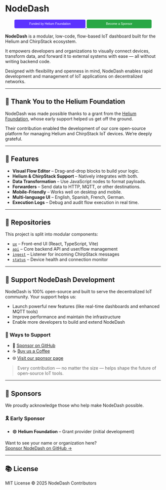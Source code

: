 # NodeDash

<p align="center">
  <a href="https://www.helium.foundation/grants" aria-label="Funded by Helium Foundation" >
    <svg xmlns="http://www.w3.org/2000/svg" width="230" height="28" role="img" aria-hidden="true" focusable="false">
      <rect rx="4" width="230" height="28" fill="#5C33FF"/>
      <g fill="#fff" text-anchor="middle" font-family="Verdana, sans-serif" font-size="10" dominant-baseline="middle">
        <text x="115" y="14">Funded by Helium Foundation</text>
      </g>
    </svg>
  </a>

  <a href="https://github.com/sponsors/nskoglund" aria-label="Become a Sponsor">
    <svg xmlns="http://www.w3.org/2000/svg" width="210" height="28" role="img" aria-hidden="true" focusable="false">
      <rect rx="4" width="210" height="28" fill="#28a745"/>
      <g fill="#fff" text-anchor="middle" font-family="Verdana, sans-serif" font-size="10" dominant-baseline="middle">
        <text x="105" y="14">Become a Sponsor</text>
      </g>
    </svg>
  </a>
</p>

**NodeDash** is a modular, low-code, flow-based IoT dashboard built for the Helium and ChirpStack ecosystem.

It empowers developers and organizations to visually connect devices, transform data, and forward it to external systems with ease — all without writing backend code.

Designed with flexibility and openness in mind, NodeDash enables rapid development and management of IoT applications on decentralized networks.

---

## 🙏 Thank You to the Helium Foundation

NodeDash was made possible thanks to a grant from the [Helium Foundation](https://www.helium.foundation/grants), whose early support helped us get off the ground.

Their contribution enabled the development of our core open-source platform for managing Helium and ChirpStack IoT devices. We’re deeply grateful.

---

## 🚀 Features

- **Visual Flow Editor** – Drag-and-drop blocks to build your logic.
- **Helium & ChirpStack Support** – Natively integrates with both.
- **Data Transformation** – Use JavaScript nodes to format payloads.
- **Forwarders** – Send data to HTTP, MQTT, or other destinations.
- **Mobile-Friendly** – Works well on desktop and mobile.
- **Multi-language UI** – English, Spanish, French, German.
- **Execution Logs** – Debug and audit flow execution in real time.

---

## 📁 Repositories

This project is split into modular components:

- [`ux`](https://github.com/NodeDash/ux) – Front-end UI (React, TypeScript, Vite)
- [`api`](https://github.com/NodeDash/api) – Core backend API and user/flow management
- [`ingest`](https://github.com/NodeDash/ingest) – Listener for incoming ChirpStack messages
- [`status`](https://github.com/NodeDash/status) – Device health and connection monitor

---

## 💸 Support NodeDash Development

NodeDash is 100% open-source and built to serve the decentralized IoT community. Your support helps us:

- Launch powerful new features (like real-time dashboards and enhanced MQTT tools)
- Improve performance and maintain the infrastructure
- Enable more developers to build and extend NodeDash

### 🙌 Ways to Support

- 💖 [Sponsor on GitHub](https://github.com/sponsors/nodedash)
- ☕ [Buy us a Coffee](https://buymeacoffee.com/nodedash)
- 🌐 [Visit our sponsor page](https://nodedash.io/sponsor)

> Every contribution — no matter the size — helps shape the future of open-source IoT tools.

---

## 🌟 Sponsors

We proudly acknowledge those who help make NodeDash possible.

### 🎗️ Early Sponsor
- 🟣 **Helium Foundation** – Grant provider (initial development)

Want to see your name or organization here?  
[Sponsor NodeDash on GitHub →](https://github.com/sponsors/nodedash)

---

## 📚 License

MIT License © 2025 NodeDash Contributors
